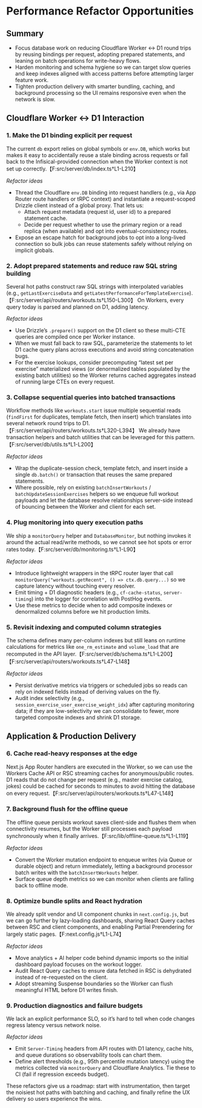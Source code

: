 # Performance Refactor Opportunities

## Summary
- Focus database work on reducing Cloudflare Worker ↔️ D1 round trips by reusing bindings per request, adopting prepared statements, and leaning on batch operations for write-heavy flows.
- Harden monitoring and schema hygiene so we can target slow queries and keep indexes aligned with access patterns before attempting larger feature work.
- Tighten production delivery with smarter bundling, caching, and background processing so the UI remains responsive even when the network is slow.

## Cloudflare Worker ↔️ D1 Interaction

### 1. Make the D1 binding explicit per request
The current `db` export relies on global symbols or `env.DB`, which works but makes it easy to accidentally reuse a stale binding across requests or fall back to the Infisical-provided connection when the Worker context is not set up correctly.【F:src/server/db/index.ts†L1-L210】

*Refactor ideas*
- Thread the Cloudflare `env.DB` binding into request handlers (e.g., via App Router route handlers or tRPC context) and instantiate a request-scoped Drizzle client instead of a global proxy. That lets us:
  - Attach request metadata (request id, user id) to a prepared statement cache.
  - Decide per request whether to use the primary region or a read replica (when available) and opt into eventual-consistency routes.
- Expose an escape hatch for background jobs to opt into a long-lived connection so bulk jobs can reuse statements safely without relying on implicit globals.

### 2. Adopt prepared statements and reduce raw SQL string building
Several hot paths construct raw SQL strings with interpolated variables (e.g., `getLastExerciseData` and `getLatestPerformanceForTemplateExercise`).【F:src/server/api/routers/workouts.ts†L150-L300】 On Workers, every query today is parsed and planned on D1, adding latency.

*Refactor ideas*
- Use Drizzle’s `.prepare()` support on the D1 client so these multi-CTE queries are compiled once per Worker instance.
- When we must fall back to raw SQL, parameterize the statements to let D1 cache query plans across executions and avoid string concatenation bugs.
- For the exercise lookups, consider precomputing “latest set per exercise” materialized views (or denormalized tables populated by the existing batch utilities) so the Worker returns cached aggregates instead of running large CTEs on every request.

### 3. Collapse sequential queries into batched transactions
Workflow methods like `workouts.start` issue multiple sequential reads (`findFirst` for duplicates, template fetch, then insert) which translates into several network round trips to D1.【F:src/server/api/routers/workouts.ts†L320-L394】 We already have transaction helpers and batch utilities that can be leveraged for this pattern.【F:src/server/db/utils.ts†L1-L200】

*Refactor ideas*
- Wrap the duplicate-session check, template fetch, and insert inside a single `db.batch()` or transaction that reuses the same prepared statements.
- Where possible, rely on existing `batchInsertWorkouts` / `batchUpdateSessionExercises` helpers so we enqueue full workout payloads and let the database resolve relationships server-side instead of bouncing between the Worker and client for each set.

### 4. Plug monitoring into query execution paths
We ship a `monitorQuery` helper and `DatabaseMonitor`, but nothing invokes it around the actual read/write methods, so we cannot see hot spots or error rates today.【F:src/server/db/monitoring.ts†L1-L90】

*Refactor ideas*
- Introduce lightweight wrappers in the tRPC router layer that call `monitorQuery("workouts.getRecent", () => ctx.db.query...)` so we capture latency without touching every resolver.
- Emit timing + D1 diagnostic headers (e.g., `cf-cache-status`, `server-timing`) into the logger for correlation with PostHog events.
- Use these metrics to decide when to add composite indexes or denormalized columns before we hit production limits.

### 5. Revisit indexing and computed column strategies
The schema defines many per-column indexes but still leans on runtime calculations for metrics like `one_rm_estimate` and `volume_load` that are recomputed in the API layer.【F:src/server/db/schema.ts†L1-L200】【F:src/server/api/routers/workouts.ts†L47-L148】

*Refactor ideas*
- Persist derivative metrics via triggers or scheduled jobs so reads can rely on indexed fields instead of deriving values on the fly.
- Audit index selectivity (e.g., `session_exercise_user_exercise_weight_idx`) after capturing monitoring data; if they are low-selectivity we can consolidate to fewer, more targeted composite indexes and shrink D1 storage.

## Application & Production Delivery

### 6. Cache read-heavy responses at the edge
Next.js App Router handlers are executed in the Worker, so we can use the Workers Cache API or RSC streaming caches for anonymous/public routes. D1 reads that do not change per request (e.g., master exercise catalog, jokes) could be cached for seconds to minutes to avoid hitting the database on every request.【F:src/server/api/routers/workouts.ts†L47-L148】

### 7. Background flush for the offline queue
The offline queue persists workout saves client-side and flushes them when connectivity resumes, but the Worker still processes each payload synchronously when it finally arrives.【F:src/lib/offline-queue.ts†L1-L119】

*Refactor ideas*
- Convert the Worker mutation endpoint to enqueue writes (via Queue or durable object) and return immediately, letting a background processor batch writes with the `batchInsertWorkouts` helper.
- Surface queue depth metrics so we can monitor when clients are falling back to offline mode.

### 8. Optimize bundle splits and React hydration
We already split vendor and UI component chunks in `next.config.js`, but we can go further by lazy-loading dashboards, sharing React Query caches between RSC and client components, and enabling Partial Prerendering for largely static pages.【F:next.config.js†L1-L74】

*Refactor ideas*
- Move analytics + AI helper code behind dynamic imports so the initial dashboard payload focuses on the workout logger.
- Audit React Query caches to ensure data fetched in RSC is dehydrated instead of re-requested on the client.
- Adopt streaming Suspense boundaries so the Worker can flush meaningful HTML before D1 writes finish.

### 9. Production diagnostics and failure budgets
We lack an explicit performance SLO, so it’s hard to tell when code changes regress latency versus network noise.

*Refactor ideas*
- Emit `Server-Timing` headers from API routes with D1 latency, cache hits, and queue durations so observability tools can chart them.
- Define alert thresholds (e.g., 95th percentile mutation latency) using the metrics collected via `monitorQuery` and Cloudflare Analytics. Tie these to CI (fail if regression exceeds budget).

These refactors give us a roadmap: start with instrumentation, then target the noisiest hot paths with batching and caching, and finally refine the UX delivery so users experience the wins.

